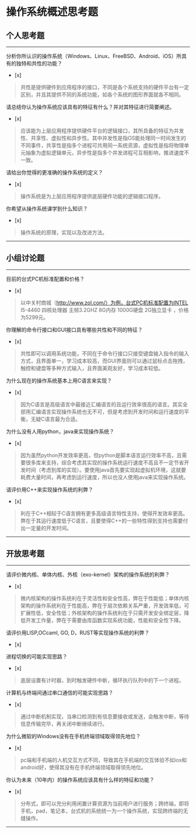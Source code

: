# 操作系统概述思考题

## 个人思考题

---

分析你所认识的操作系统（Windows、Linux、FreeBSD、Android、iOS）所具有的独特和共性的功能？
- [x]  

>  共性是提供硬件到应用程序的接口，不同是各个系统支持的硬件平台有一定区别，并且其提供不同的系统功能，如各个系统的图形界面就各不相同。

请总结你认为操作系统应该具有的特征有什么？并对其特征进行简要阐述。
- [x]  

>   应该能为上层应用程序提供硬件平台的逻辑接口，其所具备的特征为并发性、共享性、虚拟性和异步性。其中并发性是指OS能处理同一时间发生的不同事件，共享性是指多个进程可共用同一系统资源，虚拟性是指将物理单元抽象为虚拟逻辑单元，异步性是指多个并发进程可互相影响，推进速度不一致。

请给出你觉得的更准确的操作系统的定义？
- [x]  

>   操作系统是为上层应用程序提供底层硬件功能的逻辑接口程序。

你希望从操作系统课学到什么知识？
- [x]  

>   操作系统的原理，实现以及改进方法。

---

## 小组讨论题

---

目前的台式PC机标准配置和价格？
- [x]  

> 以中关村商城（http://www.zol.com/）为例，台式PC机标准配置为INTEL I5-4460 四核处理器 主频3.2GHZ 8G内存 1000G硬盘 2G独立显卡 ，价格为5299元。

你理解的命令行接口和GUI接口具有哪些共性和不同的特征？
- [x]  

> 共性即可以调用系统功能，不同在于命令行接口只接受键盘输入指令的输入方式，且界面单一，学习成本较高，而GUI界面则可以通过鼠标点击拖拽，触控和键盘等多种方式输入，且界面美观友好，学习成本较低。

为什么现在的操作系统基本上用C语言来实现？
- [x]  

>  因为C语言是高级语言中最接近汇编语言的且运行效率很高的语言。其实全部用汇编语言实现操作系统也无不可，但是考虑到开发时间和运行速度的平衡，无疑C语言最为合适。

为什么没有人用python，java来实现操作系统？
- [x]  

>  因为虽然python开发效率更高，但python是脚本语言运行效率不高，且需要很多库来支持，综合考虑其实现的操作系统运行速度不高且不一定节省开发时间（考虑到库的实现）。要使用java首先要实现起虚拟机环境，这就要耗费大量时间，再考虑到运行速度，所以也没人使用java来实现操作系统。

请评价用C++来实现操作系统的利弊？
- [x]  

>  利在于C++相较于C语言拥有更多高级语言特性支持，使得开发效率更高。弊在于其运行速度低于C语言，且要使得C++的一些特性得到支持也需要付出一定量的开发时间。

---

## 开放思考题

---

请评价微内核、单体内核、外核（exo-kernel）架构的操作系统的利弊？
- [x]  

>  微内核架构的操作系统利在于灵活性和安全性高，弊在于性能低；单体内核架构的操作系统利在于性能高，弊在于层次依赖关系严重，开发效率低，可扩展性低，安全性低；外核架构的操作系统利在于只需开发安全绑定层，降低开发工作量，弊在于需要由库函数实现系统功能，性能和安全性下降。

请评价用LISP,OCcaml, GO, D，RUST等实现操作系统的利弊？
- [x]  

>  

进程切换的可能实现思路？
- [x]  

>  底层设置有计时器，到时触发硬件中断，循环执行队列中的下一个进程。

计算机与终端间通过串口通信的可能实现思路？
- [x]  

>  通过中断机制实现，当串口检测到有信息要接收或发送，会触发中断，等待信息传输完毕，再关闭中断继续进行。

为什么微软的Windows没有在手机终端领域取得领先地位？
- [x]  

>  pc端和手机端的人机交互方式不同，导致其在手机端的交互体验不如ios和android好，使得其没有在手机终端领域取得领先地位。

你认为未来（10年内）的操作系统应该具有什么样的特征和功能？
- [x]  

>  分布式，即可以充分利用闲置计算资源为当前用户进行服务；跨终端，即将手机，pad，笔记本，台式机的系统统一为一个操作系统，实现跨终端的无缝操作。

---
